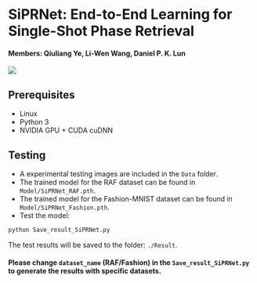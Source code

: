 # SiPRNet: End-to-End Learning for Single-Shot Phase Retrieval
#### Members: Qiuliang Ye, Li-Wen Wang, Daniel P. K. Lun

![](figures/architecture.png)


## Prerequisites
- Linux
- Python 3
- NVIDIA GPU  + CUDA cuDNN

## Testing
- A experimental testing images are included in the `Data` folder.
- The trained model for the RAF dataset can be found in `Model/SiPRNet_RAF.pth`.
- The trained model for the Fashion-MNIST dataset can be found in `Model/SiPRNet_Fashion.pth`.
- Test the model:
```bash
python Save_result_SiPRNet.py
```
The test results will be saved to the folder: `./Result`.

#### Please change `dataset_name` (RAF/Fashion) in the `Save_result_SiPRNet.py` to generate the results with specific datasets.


